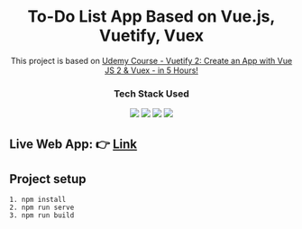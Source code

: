 <h1 style="text-align: center;">To-Do List App Based on Vue.js, Vuetify, Vuex</h1>

<p style="text-align: center;">This project is based on <a href="https://www.udemy.com/course/vuetify-vuejs-vuex/">Udemy Course - Vuetify 2: Create an App with Vue JS 2 & Vuex - in 5 Hours!</a></p>

<h3 style="text-align: center;">Tech Stack Used</h1>

<p style="text-align: center;">
  <img src="https://img.shields.io/badge/Vue.js-4FC08D?style=for-the-badge&logo=vue.js&logoColor=white" />
  <img src="https://img.shields.io/badge/Vuetify-1867C0?style=for-the-badge&logo=vuetify&logoColor=white" />
  <img src="https://img.shields.io/badge/Vuex-34495E?style=for-the-badge&logo=vuex&logoColor=white" />
  <img src="https://img.shields.io/badge/Netlify-00C7B7?style=for-the-badge&logo=netlify&logoColor=white" />
</p>

## Live Web App: 👉 [Link](https://todo-with-vuetify.netlify.app/)

## Project setup
```
1. npm install
2. npm run serve
3. npm run build
```
